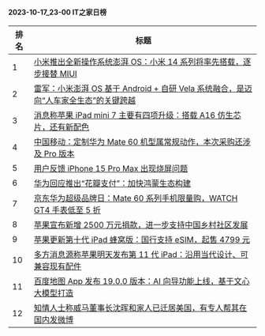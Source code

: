 #### 2023-10-17_23-00  IT之家日榜

| 排名 | 标题|
| --- | ---|
| 1 | [小米推出全新操作系统澎湃 OS：小米 14 系列将率先搭载，逐步接替 MIUI](https://www.ithome.com/0/725/380.htm) |
| 2 | [雷军：小米澎湃 OS 基于 Android + 自研 Vela 系统融合，是迈向“人车家全生态”的关键跨越](https://www.ithome.com/0/725/391.htm) |
| 3 | [消息称苹果 iPad mini 7 主要有四项升级：搭载 A16 仿生芯片，还有新配色](https://www.ithome.com/0/725/335.htm) |
| 4 | [中国移动：定制华为 Mate 60 机型属常规动作，本次采购还涉及 Pro 版本](https://www.ithome.com/0/725/411.htm) |
| 5 | [用户反馈 iPhone 15 Pro Max 出现烧屏问题](https://www.ithome.com/0/725/355.htm) |
| 6 | [华为回应推出“花瓣支付”：加快鸿蒙生态构建](https://www.ithome.com/0/725/407.htm) |
| 7 | [京东华为超级品牌日：Mate 60 系列手机限量购，WATCH GT4 手表低至 5 折](https://www.ithome.com/0/725/544.htm) |
| 8 | [苹果宣布新增 2500 万元捐款，进一步支持中国乡村社区发展](https://www.ithome.com/0/725/422.htm) |
| 9 | [苹果更新第十代 iPad 蜂窝版：国行支持 eSIM，起售 4799 元](https://www.ithome.com/0/725/587.htm) |
| 10 | [多方消息源称苹果明天发布第 11 代 iPad：沿用当代设计、可兼容现有配件](https://www.ithome.com/0/725/337.htm) |
| 11 | [百度地图 App 发布 19.0.0 版本：AI 向导功能上线，基于文心大模型打造](https://www.ithome.com/0/725/390.htm) |
| 12 | [知情人士称威马董事长沈晖和家人已迁居美国，有专人帮其在国内发微博](https://www.ithome.com/0/725/462.htm) |

